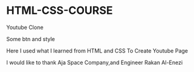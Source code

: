 # HTML-CSS-COURSE
Youtube Clone 


Some btn and style


Here I used what I learned from HTML and CSS To Create Youtube Page


I would like to thank Aja Space Company,and Engineer Rakan Al-Enezi
